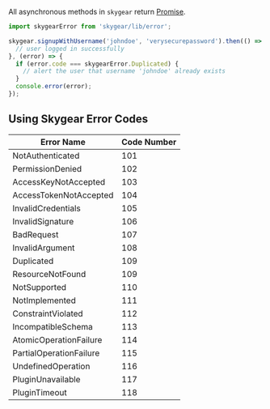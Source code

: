 All asynchronous methods in `skygear` return [Promise](https://www.promisejs.org/).

``` javascript
import skygearError from 'skygear/lib/error';

skygear.signupWithUsername('johndoe', 'verysecurepassword').then(() => {
  // user logged in successfully
}, (error) => {
  if (error.code === skygearError.Duplicated) {
    // alert the user that username 'johndoe' already exists
  }
  console.error(error);
});

```

<a name="error-code"></a>
## Using Skygear Error Codes

Error Name | Code Number
--- | ---
NotAuthenticated | 101
PermissionDenied | 102
AccessKeyNotAccepted | 103
AccessTokenNotAccepted | 104
InvalidCredentials | 105
InvalidSignature | 106
BadRequest | 107
InvalidArgument | 108
Duplicated | 109
ResourceNotFound | 109
NotSupported | 110
NotImplemented | 111
ConstraintViolated | 112
IncompatibleSchema | 113
AtomicOperationFailure | 114
PartialOperationFailure | 115
UndefinedOperation | 116
PluginUnavailable | 117
PluginTimeout | 118
